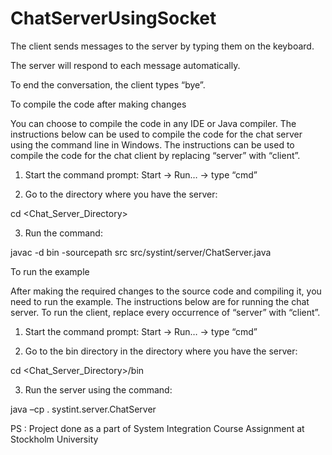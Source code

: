 # ChatServerUsingSocket

The client sends messages to the server by typing them on the keyboard. 

The server will respond to each message automatically. 

To end the conversation, the client types “bye”.

To compile the code after making changes

You can choose to compile the code in any IDE or Java compiler. The instructions below can be used to compile the code for the chat server using the command line in Windows. The instructions can be used to compile the code for the chat client by replacing “server” with “client”.

1.	Start the command prompt: Start -> Run… -> type “cmd”

2.	Go to the directory where you have the server: 

cd <Chat_Server_Directory>

3.	Run the command:

javac -d bin -sourcepath src src/systint/server/ChatServer.java


To run the example

After making the required changes to the source code and compiling it, you need to run the example. The instructions below are for running the chat server. To run the client, replace every occurrence of “server” with “client”. 

1.	Start the command prompt: Start -> Run… -> type “cmd” 

2.	Go to the bin directory in the directory where you have the server:

cd <Chat_Server_Directory>/bin

3.	Run the server using the command:

java –cp . systint.server.ChatServer

PS : Project done as a part of System Integration Course Assignment at Stockholm University
